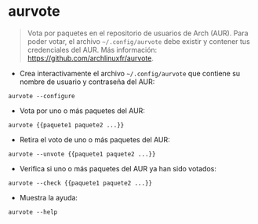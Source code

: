 # aurvote

> Vota por paquetes en el repositorio de usuarios de Arch (AUR).
> Para poder votar, el archivo `~/.config/aurvote` debe existir y contener tus credenciales del AUR.
> Más información: <https://github.com/archlinuxfr/aurvote>.

- Crea interactivamente el archivo `~/.config/aurvote` que contiene su nombre de usuario y contraseña del AUR:

`aurvote --configure`

- Vota por uno o más paquetes del AUR:

`aurvote {{paquete1 paquete2 ...}}`

- Retira el voto de uno o más paquetes del AUR:

`aurvote --unvote {{paquete1 paquete2 ...}}`

- Verifica si uno o más paquetes del AUR ya han sido votados:

`aurvote --check {{paquete1 paquete2 ...}}`

- Muestra la ayuda:

`aurvote --help`
